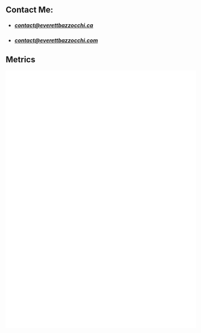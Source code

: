 ## Contact Me:
+ ##### <contact@everettbazzocchi.ca>
+ ##### <contact@everettbazzocchi.com>

## Metrics
![metrics](github-metrics.svg)
